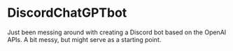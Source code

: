 # DiscordChatGPTbot

Just been messing around with creating a Discord bot based on the OpenAI APIs. A bit messy, but might serve as a starting point.
